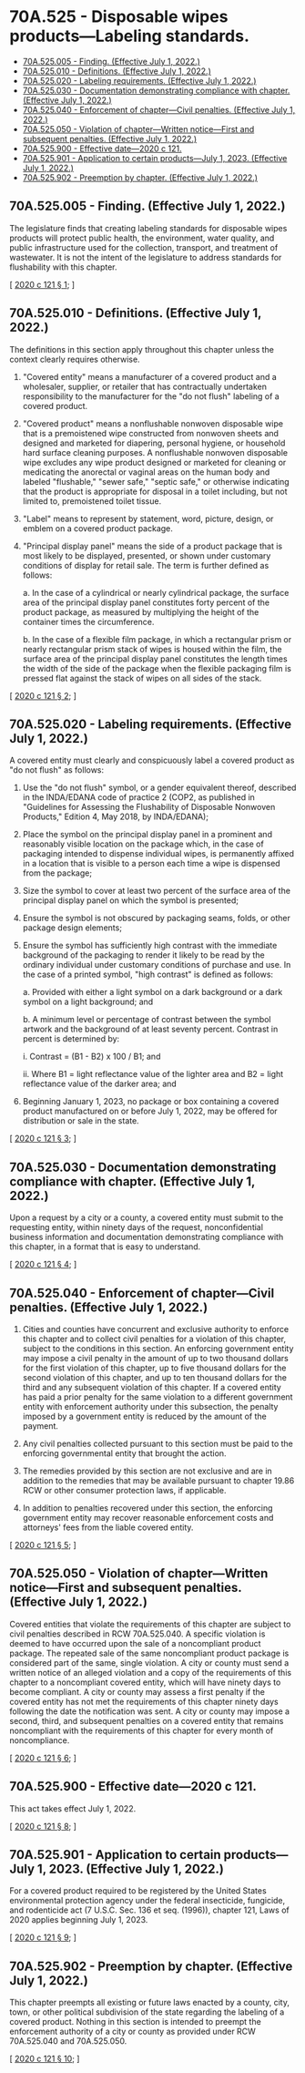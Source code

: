 # 70A.525 - Disposable wipes products—Labeling standards.
* [70A.525.005 - Finding. (Effective July 1, 2022.)](#70a525005---finding-effective-july-1-2022)
* [70A.525.010 - Definitions. (Effective July 1, 2022.)](#70a525010---definitions-effective-july-1-2022)
* [70A.525.020 - Labeling requirements. (Effective July 1, 2022.)](#70a525020---labeling-requirements-effective-july-1-2022)
* [70A.525.030 - Documentation demonstrating compliance with chapter. (Effective July 1, 2022.)](#70a525030---documentation-demonstrating-compliance-with-chapter-effective-july-1-2022)
* [70A.525.040 - Enforcement of chapter—Civil penalties. (Effective July 1, 2022.)](#70a525040---enforcement-of-chaptercivil-penalties-effective-july-1-2022)
* [70A.525.050 - Violation of chapter—Written notice—First and subsequent penalties. (Effective July 1, 2022.)](#70a525050---violation-of-chapterwritten-noticefirst-and-subsequent-penalties-effective-july-1-2022)
* [70A.525.900 - Effective date—2020 c 121.](#70a525900---effective-date2020-c-121)
* [70A.525.901 - Application to certain products—July 1, 2023. (Effective July 1, 2022.)](#70a525901---application-to-certain-productsjuly-1-2023-effective-july-1-2022)
* [70A.525.902 - Preemption by chapter. (Effective July 1, 2022.)](#70a525902---preemption-by-chapter-effective-july-1-2022)
## 70A.525.005 - Finding. (Effective July 1, 2022.)
The legislature finds that creating labeling standards for disposable wipes products will protect public health, the environment, water quality, and public infrastructure used for the collection, transport, and treatment of wastewater. It is not the intent of the legislature to address standards for flushability with this chapter.

\[ [2020 c 121 § 1](http://lawfilesext.leg.wa.gov/biennium/2019-20/Pdf/Bills/Session%20Laws/House/2565-S.SL.pdf?cite=2020%20c%20121%20§%201); \]

## 70A.525.010 - Definitions. (Effective July 1, 2022.)
The definitions in this section apply throughout this chapter unless the context clearly requires otherwise.

1. "Covered entity" means a manufacturer of a covered product and a wholesaler, supplier, or retailer that has contractually undertaken responsibility to the manufacturer for the "do not flush" labeling of a covered product.

2. "Covered product" means a nonflushable nonwoven disposable wipe that is a premoistened wipe constructed from nonwoven sheets and designed and marketed for diapering, personal hygiene, or household hard surface cleaning purposes. A nonflushable nonwoven disposable wipe excludes any wipe product designed or marketed for cleaning or medicating the anorectal or vaginal areas on the human body and labeled "flushable," "sewer safe," "septic safe," or otherwise indicating that the product is appropriate for disposal in a toilet including, but not limited to, premoistened toilet tissue.

3. "Label" means to represent by statement, word, picture, design, or emblem on a covered product package.

4. "Principal display panel" means the side of a product package that is most likely to be displayed, presented, or shown under customary conditions of display for retail sale. The term is further defined as follows:

   a. In the case of a cylindrical or nearly cylindrical package, the surface area of the principal display panel constitutes forty percent of the product package, as measured by multiplying the height of the container times the circumference.

   b. In the case of a flexible film package, in which a rectangular prism or nearly rectangular prism stack of wipes is housed within the film, the surface area of the principal display panel constitutes the length times the width of the side of the package when the flexible packaging film is pressed flat against the stack of wipes on all sides of the stack.

\[ [2020 c 121 § 2](http://lawfilesext.leg.wa.gov/biennium/2019-20/Pdf/Bills/Session%20Laws/House/2565-S.SL.pdf?cite=2020%20c%20121%20§%202); \]

## 70A.525.020 - Labeling requirements. (Effective July 1, 2022.)
A covered entity must clearly and conspicuously label a covered product as "do not flush" as follows:

1. Use the "do not flush" symbol, or a gender equivalent thereof, described in the INDA/EDANA code of practice 2 (COP2, as published in "Guidelines for Assessing the Flushability of Disposable Nonwoven Products," Edition 4, May 2018, by INDA/EDANA);

2. Place the symbol on the principal display panel in a prominent and reasonably visible location on the package which, in the case of packaging intended to dispense individual wipes, is permanently affixed in a location that is visible to a person each time a wipe is dispensed from the package;

3. Size the symbol to cover at least two percent of the surface area of the principal display panel on which the symbol is presented;

4. Ensure the symbol is not obscured by packaging seams, folds, or other package design elements;

5. Ensure the symbol has sufficiently high contrast with the immediate background of the packaging to render it likely to be read by the ordinary individual under customary conditions of purchase and use. In the case of a printed symbol, "high contrast" is defined as follows:

   a. Provided with either a light symbol on a dark background or a dark symbol on a light background; and

   b. A minimum level or percentage of contrast between the symbol artwork and the background of at least seventy percent. Contrast in percent is determined by:

      i. Contrast = (B1 - B2) x 100 / B1; and

      ii. Where B1 = light reflectance value of the lighter area and B2 = light reflectance value of the darker area; and

6. Beginning January 1, 2023, no package or box containing a covered product manufactured on or before July 1, 2022, may be offered for distribution or sale in the state.

\[ [2020 c 121 § 3](http://lawfilesext.leg.wa.gov/biennium/2019-20/Pdf/Bills/Session%20Laws/House/2565-S.SL.pdf?cite=2020%20c%20121%20§%203); \]

## 70A.525.030 - Documentation demonstrating compliance with chapter. (Effective July 1, 2022.)
Upon a request by a city or a county, a covered entity must submit to the requesting entity, within ninety days of the request, nonconfidential business information and documentation demonstrating compliance with this chapter, in a format that is easy to understand.

\[ [2020 c 121 § 4](http://lawfilesext.leg.wa.gov/biennium/2019-20/Pdf/Bills/Session%20Laws/House/2565-S.SL.pdf?cite=2020%20c%20121%20§%204); \]

## 70A.525.040 - Enforcement of chapter—Civil penalties. (Effective July 1, 2022.)
1. Cities and counties have concurrent and exclusive authority to enforce this chapter and to collect civil penalties for a violation of this chapter, subject to the conditions in this section. An enforcing government entity may impose a civil penalty in the amount of up to two thousand dollars for the first violation of this chapter, up to five thousand dollars for the second violation of this chapter, and up to ten thousand dollars for the third and any subsequent violation of this chapter. If a covered entity has paid a prior penalty for the same violation to a different government entity with enforcement authority under this subsection, the penalty imposed by a government entity is reduced by the amount of the payment.

2. Any civil penalties collected pursuant to this section must be paid to the enforcing governmental entity that brought the action.

3. The remedies provided by this section are not exclusive and are in addition to the remedies that may be available pursuant to chapter 19.86 RCW or other consumer protection laws, if applicable.

4. In addition to penalties recovered under this section, the enforcing government entity may recover reasonable enforcement costs and attorneys' fees from the liable covered entity.

\[ [2020 c 121 § 5](http://lawfilesext.leg.wa.gov/biennium/2019-20/Pdf/Bills/Session%20Laws/House/2565-S.SL.pdf?cite=2020%20c%20121%20§%205); \]

## 70A.525.050 - Violation of chapter—Written notice—First and subsequent penalties. (Effective July 1, 2022.)
Covered entities that violate the requirements of this chapter are subject to civil penalties described in RCW 70A.525.040. A specific violation is deemed to have occurred upon the sale of a noncompliant product package. The repeated sale of the same noncompliant product package is considered part of the same, single violation. A city or county must send a written notice of an alleged violation and a copy of the requirements of this chapter to a noncompliant covered entity, which will have ninety days to become compliant. A city or county may assess a first penalty if the covered entity has not met the requirements of this chapter ninety days following the date the notification was sent. A city or county may impose a second, third, and subsequent penalties on a covered entity that remains noncompliant with the requirements of this chapter for every month of noncompliance.

\[ [2020 c 121 § 6](http://lawfilesext.leg.wa.gov/biennium/2019-20/Pdf/Bills/Session%20Laws/House/2565-S.SL.pdf?cite=2020%20c%20121%20§%206); \]

## 70A.525.900 - Effective date—2020 c 121.
This act takes effect July 1, 2022.

\[ [2020 c 121 § 8](http://lawfilesext.leg.wa.gov/biennium/2019-20/Pdf/Bills/Session%20Laws/House/2565-S.SL.pdf?cite=2020%20c%20121%20§%208); \]

## 70A.525.901 - Application to certain products—July 1, 2023. (Effective July 1, 2022.)
For a covered product required to be registered by the United States environmental protection agency under the federal insecticide, fungicide, and rodenticide act (7 U.S.C. Sec. 136 et seq. (1996)), chapter 121, Laws of 2020 applies beginning July 1, 2023.

\[ [2020 c 121 § 9](http://lawfilesext.leg.wa.gov/biennium/2019-20/Pdf/Bills/Session%20Laws/House/2565-S.SL.pdf?cite=2020%20c%20121%20§%209); \]

## 70A.525.902 - Preemption by chapter. (Effective July 1, 2022.)
This chapter preempts all existing or future laws enacted by a county, city, town, or other political subdivision of the state regarding the labeling of a covered product. Nothing in this section is intended to preempt the enforcement authority of a city or county as provided under RCW 70A.525.040 and 70A.525.050.

\[ [2020 c 121 § 10](http://lawfilesext.leg.wa.gov/biennium/2019-20/Pdf/Bills/Session%20Laws/House/2565-S.SL.pdf?cite=2020%20c%20121%20§%2010); \]

